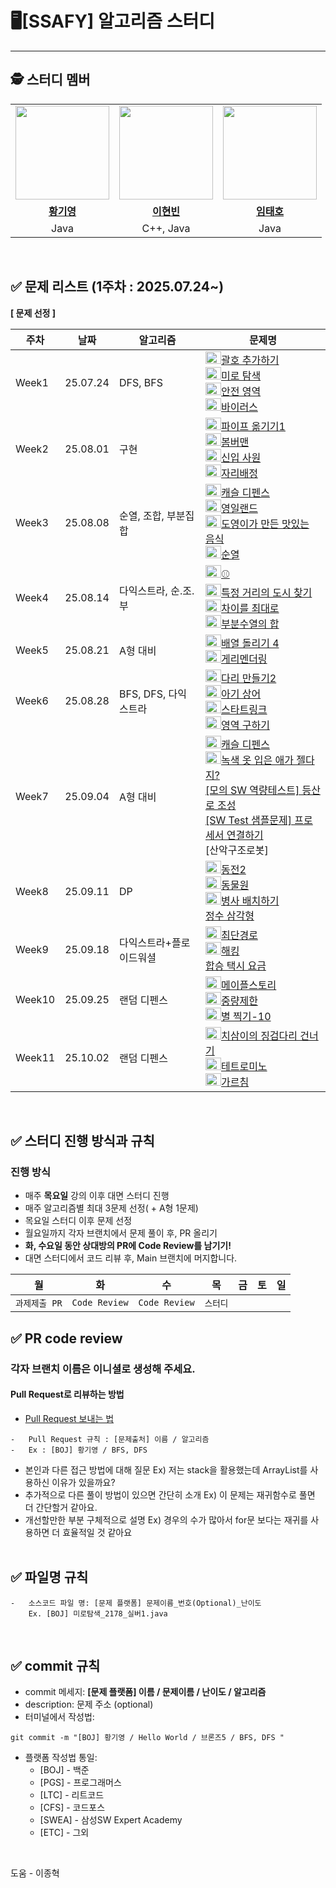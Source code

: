 # 🖥️[SSAFY] 알고리즘 스터디

---

## 🕵️ **스터디 멤버**

<table>
 <tr>
    <td align="center"><a href="https://github.com/0gi-h"><img src="https://avatars.githubusercontent.com/0gi-h" width="150px;" alt=""></td>
    <td align="center"><a href="https://github.com/"><img src="https://avatars.githubusercontent.com/991357" width="150px;" alt=""></td>
    <td align="center"><a href="https://github.com/Rentyo"><img src="https://avatars.githubusercontent.com/Rentyo" width="150px;" alt=""></td>
  </tr>
  <tr>
    <td align="center"><a href="https://github.com/0gi-h"><b>황기영</b></td>
    <td align="center"><a href="https://github.com/991357"><b>이현빈</b></td>
    <td align="center"><a href="https://github.com/Rentyo"><b>임태호</b></td>
  </tr>
  <tr> 
    <td align="center">  Java  </td>
    <td align="center">  C++, Java  </td>
    <td align="center">  Java  </td>
  </tr> 
</table>

<br />

## ✅ 문제 리스트 (1주차 : 2025.07.24~)

**[ 문제 선정 ]**

| 주차  | 날짜     | 알고리즘                | 문제명                                                                                                                                          | 
| ----- | -------- | ---------------------- | ----------------------------------------------------------------------------------------------------------------------------------------------- | 
| Week1 | 25.07.24 | DFS, BFS               | <img height="20px" width="25px" src="https://static.solved.ac/tier_small/13.svg"/>[괄호 추가하기](https://www.acmicpc.net/problem/16637)<br /> <img height="20px" width="25px" src="https://static.solved.ac/tier_small/10.svg"/>[미로 탐색](https://www.acmicpc.net/problem/2178)<br />  <img height="20px" width="25px" src="https://static.solved.ac/tier_small/10.svg"/>[안전 영역](https://www.acmicpc.net/problem/2468)<br /> <img height="20px" width="25px" src="https://static.solved.ac/tier_small/8.svg"/>[바이러스](https://www.acmicpc.net/problem/2606)<br />| 
| Week2 | 25.08.01 | 구현               | <img height="20px" width="25px" src="https://static.solved.ac/tier_small/11.svg"/>[파이프 옮기기1](https://www.acmicpc.net/problem/17070)<br /> <img height="20px" width="25px" src="https://static.solved.ac/tier_small/10.svg"/>[봄버맨](https://www.acmicpc.net/problem/16918)<br />  <img height="20px" width="25px" src="https://static.solved.ac/tier_small/10.svg"/>[신입 사원](https://www.acmicpc.net/problem/1946)<br /> <img height="20px" width="25px" src="https://static.solved.ac/tier_small/8.svg"/>[자리배정](https://www.acmicpc.net/problem/10157)<br />| 
| Week3 | 25.08.08 | 순열, 조합, 부분집합               | <img height="20px" width="25px" src="https://static.solved.ac/tier_small/13.svg"/>[캐슬 디펜스](https://www.acmicpc.net/problem/17135)<br /> <img height="20px" width="25px" src="https://static.solved.ac/tier_small/9.svg"/>[영일랜드](https://www.acmicpc.net/problem/31871)<br />  <img height="20px" width="25px" src="https://static.solved.ac/tier_small/9.svg"/>[도영이가 만든 맛있는 음식](https://www.acmicpc.net/problem/2961)<br /> <img height="20px" width="25px" src="https://static.solved.ac/tier_small/8.svg"/>[순열](https://www.acmicpc.net/problem/9742)<br />| 
| Week4 | 25.08.14 | 다익스트라, 순.조.부               | <img height="20px" width="25px" src="https://static.solved.ac/tier_small/12.svg"/>[⚾](https://www.acmicpc.net/problem/17281)<br /> <img height="20px" width="25px" src="https://static.solved.ac/tier_small/9.svg"/>[특정 거리의 도시 찾기](https://www.acmicpc.net/problem/18352)<br />  <img height="20px" width="25px" src="https://static.solved.ac/tier_small/9.svg"/>[차이를 최대로](https://www.acmicpc.net/problem/10819)<br />  <img height="20px" width="25px" src="https://static.solved.ac/tier_small/9.svg"/>[부분수열의 합](https://www.acmicpc.net/problem/1182)<br /> | 
| Week5 | 25.08.21 | A형 대비               | <img height="20px" width="25px" src="https://static.solved.ac/tier_small/12.svg"/>[배열 돌리기 4](https://www.acmicpc.net/problem/17406)<br /> <img height="20px" width="25px" src="https://static.solved.ac/tier_small/13.svg"/>[게리멘더링](https://www.acmicpc.net/problem/17471)<br />  
| Week6 | 25.08.28 | BFS, DFS, 다익스트라           | <img height="20px" width="25px" src="https://static.solved.ac/tier_small/15.svg"/>[다리 만들기2](https://www.acmicpc.net/problem/17472)<br /> <img height="20px" width="25px" src="https://static.solved.ac/tier_small/13.svg"/>[아기 상어](https://www.acmicpc.net/problem/16236)<br />  <img height="20px" width="25px" src="https://static.solved.ac/tier_small/10.svg"/>[스타트링크](https://www.acmicpc.net/problem/5014)<br />  <img height="20px" width="25px" src="https://static.solved.ac/tier_small/10.svg"/>[영역 구하기](https://www.acmicpc.net/problem/2583)<br /> | 
| Week7 | 25.09.04 | A형 대비           | <img height="20px" width="25px" src="https://static.solved.ac/tier_small/13.svg"/>[캐슬 디펜스](https://www.acmicpc.net/problem/17135)<br /> <img height="20px" width="25px" src="https://static.solved.ac/tier_small/12.svg"/>[녹색 옷 입은 애가 젤다지?](https://www.acmicpc.net/problem/4485)<br />  [[모의 SW 역량테스트] 등산로 조성](https://swexpertacademy.com/main/code/problem/problemDetail.do?contestProbId=AV5PoOKKAPIDFAUq)<br />  [[SW Test 샘플문제] 프로세서 연결하기](https://swexpertacademy.com/main/code/problem/problemDetail.do?contestProbId=AV4suNtaXFEDFAUf)<br /> [산악구조로봇] <br /> | 
| Week8 | 25.09.11 | DP           | <img height="20px" width="25px" src="https://static.solved.ac/tier_small/11.svg"/>[동전2](https://www.acmicpc.net/problem/2294)<br /> <img height="20px" width="25px" src="https://static.solved.ac/tier_small/10.svg"/>[동물원](https://www.acmicpc.net/problem/1309)<br />  <img height="20px" width="25px" src="https://static.solved.ac/tier_small/9.svg"/>[병사 배치하기](https://www.acmicpc.net/problem/18353)<br /> [정수 삼각형](https://school.programmers.co.kr/learn/courses/30/lessons/43105) <br /> | 
| Week9 | 25.09.18 | 다익스트라+플로이드워셜           | <img height="20px" width="25px" src="https://static.solved.ac/tier_small/12.svg"/>[최단경로](https://www.acmicpc.net/problem/1753)<br /> <img height="20px" width="25px" src="https://static.solved.ac/tier_small/12.svg"/>[해킹](https://www.acmicpc.net/problem/10282)<br />  [합승 택시 요금](https://school.programmers.co.kr/learn/courses/30/lessons/72413?gad_source=1&gad_campaignid=22366107751&gbraid=0AAAAAC_c4nDzSquHdsqyx56Rzp36zUy6u&gclid=CjwKCAjwz5nGBhBBEiwA-W6XREoY8kNMViRopSVTrLOODVRv-AkPcdixwVwqkYj1lbs8Gx_gHxQfABoCQ8wQAvD_BwE)<br /> | 
| Week10 | 25.09.25 | 랜덤 디펜스           | <img height="20px" width="25px" src="https://static.solved.ac/tier_small/14.svg"/>[메이플스토리](https://www.acmicpc.net/problem/20925)<br /> <img height="20px" width="25px" src="https://static.solved.ac/tier_small/13.svg"/>[중량제한](https://www.acmicpc.net/problem/1939)<br />  <img height="20px" width="25px" src="https://static.solved.ac/tier_small/11.svg"/>[별 찍기-10](https://www.acmicpc.net/problem/2447)<br /> | 
| Week11 | 25.10.02 | 랜덤 디펜스           | <img height="20px" width="25px" src="https://static.solved.ac/tier_small/15.svg"/>[치삼이의 징검다리 건너기](https://www.acmicpc.net/problem/18128)<br /> <img height="20px" width="25px" src="https://static.solved.ac/tier_small/12.svg"/>[테트로미노](https://www.acmicpc.net/problem/14500)<br />  <img height="20px" width="25px" src="https://static.solved.ac/tier_small/12.svg"/>[가르침](https://www.acmicpc.net/problem/1062)<br /> | 
<br />

## ✅ 스터디 진행 방식과 규칙

### 진행 방식

-   매주 **목요일** 강의 이후 대면 스터디 진행
-   매주 알고리즘별 최대 3문제 선정( + A형 1문제)
-   목요일 스터디 이후 문제 선정
-   월요일까지 각자 브랜치에서 문제 풀이 후, PR 올리기
-   **화, 수요일 동안 상대방의 PR에 Code Review를 남기기!**
-   대면 스터디에서 코드 리뷰 후, Main 브랜치에 머지합니다.

|      월       |      화       |       수     |    목    |  금  | 토  | 일  |
| :-----------: | :-----------: | :----------: | :-----: | :---: | :-: | :-: |
| `과제제출 PR` | `Code Review` | `Code Review` | `스터디` |      |     |     |

## ✅ PR code review

### 각자 브랜치 이름은 이니셜로 생성해 주세요.

#### Pull Request로 리뷰하는 방법

-   [Pull Request 보내는 법](https://wayhome25.github.io/git/2017/07/08/git-first-pull-request-story/)

```
-   Pull Request 규칙 : [문제출처] 이름 / 알고리즘
-   Ex : [BOJ] 황기영 / BFS, DFS
```

-   본인과 다른 접근 방법에 대해 질문 Ex) 저는 stack을 활용했는데 ArrayList를 사용하신 이유가 있을까요? <br/>
-   추가적으로 다른 풀이 방법이 있으면 간단히 소개 Ex) 이 문제는 재귀함수로 풀면 더 간단할거 같아요. <br/>
-   개선할만한 부분 구체적으로 설명 Ex) 경우의 수가 많아서 for문 보다는 재귀를 사용하면 더 효율적일 것 같아요 <br/>
    <br />

## ✅ 파일명 규칙

```
-   소스코드 파일 명: [문제 플랫폼] 문제이름_번호(Optional)_난이도
    Ex. [BOJ] 미로탐색_2178_실버1.java
```

<br />

## ✅ commit 규칙

-   commit 메세지: **[문제 플랫폼] 이름 / 문제이름 / 난이도 / 알고리즘**
-   description: 문제 주소 (optional)
-   터미널에서 작성법:

```
git commit -m "[BOJ] 황기영 / Hello World / 브론즈5 / BFS, DFS "
```

-   플랫폼 작성법 통일:
    -   [BOJ] - 백준
    -   [PGS] - 프로그래머스
    -   [LTC] - 리트코드
    -   [CFS] - 코드포스
    -   [SWEA] - 삼성SW Expert Academy
    -   [ETC] - 그외

<br />

도움 - 이종혁
